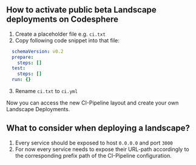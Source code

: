 ## How to activate public beta Landscape deployments on Codesphere

1. Create a placeholder file e.g. `ci.txt`
2. Copy following code snippet into that file:
   
```yaml
  schemaVersion: v0.2
  prepare:
    steps: []
  test:
    steps: []
  run: {}
``` 
3. Rename `ci.txt` to `ci.yml`

Now you can access the new CI-Pipeline layout and create your own Landscape Deployments.

## What to consider when deploying a landscape?

1. Every service should be exposed to host `0.0.0.0` and port `3000`
2. For now every service needs to expose their URL-path accordingly to the corresponding prefix path of the CI-Pipeline configuration.

